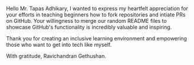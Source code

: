 Hello Mr. Tapas Adhikary, I wanted to express my heartfelt appreciation for your efforts in teaching beginners how to fork repositories and intiate PRs on GitHub. Your willingness to merge our random README files to showcase GitHub's functionality is incredibly valuable and inspiring.

Thank you for creating an inclusive learning environment and empowering those who want to get into tech like myself.

With gratitude, Ravichandran Gethushan.
